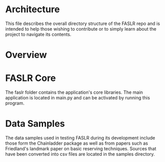 # Architecture

This file describes the overall directory structure of the FASLR repo and is intended to help those wishing to contribute or to simply learn about the project to navigate its contents.

# Overview

# FASLR Core

The faslr folder contains the application's core libraries. The main application is located in main.py and can be activated by running this program.

# Data Samples

The data samples used in testing FASLR during its development include those form the Chainladder package as well as from papers such as Friedland's landmark paper on basic reserving techniques. Sources that have been converted into csv files are located in the samples directory.